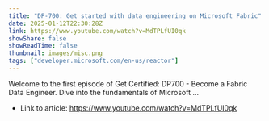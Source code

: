 ```yaml
---
title: "DP-700: Get started with data engineering on Microsoft Fabric"
date: 2025-01-12T22:30:28Z
link: https://www.youtube.com/watch?v=MdTPLfUI0qk
showShare: false
showReadTime: false
thumbnail: images/misc.png
tags: ["developer.microsoft.com/en-us/reactor"]
---
```

Welcome to the first episode of Get Certified: DP700 - Become a Fabric Data Engineer. Dive into the fundamentals of Microsoft ...

- Link to article: https://www.youtube.com/watch?v=MdTPLfUI0qk